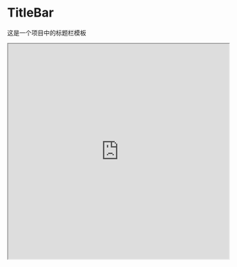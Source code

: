 # TitleBar
这是一个项目中的标题栏模板
<iframe height=498 width=510 src="http://player.youku.com/embed/XNjcyMDU4Njg0">
![effect icon](TitleBar/EffectPictures/device-2016-09-08-150529.png)
